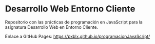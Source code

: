 # Desarrollo Web Entorno Cliente

Repositorio con las prácticas de programación en JavaScript para la asignatura Desarrollo Web en Entorno Cliente.

Enlace a GitHub Pages: https://pxblx.github.io/programacionJavaScript/
